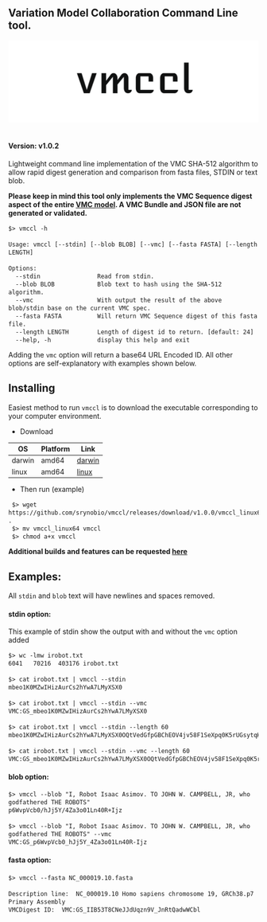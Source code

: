 ## Variation Model Collaboration Command Line tool.

<div align="center">
<img src="https://github.com/srynobio/vmccl/blob/vcf/logo/vmccllogo.png"><br><br>
</div>

#### Version: v1.0.2

Lightweight command line implementation of the VMC SHA-512 algorithm to allow rapid digest generation and comparison from fasta files, STDIN or text blob.

**Please keep in mind this tool only implements the VMC Sequence digest aspect of the entire [VMC model](https://docs.google.com/document/d/12E8WbQlvfZWk5NrxwLytmympPby6vsv60RxCeD5wc1E/edit). A VMC Bundle and JSON file are not generated or validated.**

```
$> vmccl -h

Usage: vmccl [--stdin] [--blob BLOB] [--vmc] [--fasta FASTA] [--length LENGTH]

Options:
  --stdin                Read from stdin.
  --blob BLOB            Blob text to hash using the SHA-512 algorithm.
  --vmc                  With output the result of the above blob/stdin base on the current VMC spec.
  --fasta FASTA          Will return VMC Sequence digest of this fasta file.
  --length LENGTH        Length of digest id to return. [default: 24]
  --help, -h             display this help and exit
```

Adding the `vmc` option will return a base64 URL Encoded ID. All other options
are self-explanatory with examples shown below.

## Installing

Easiest method to run `vmccl` is to download the executable corresponding to your computer environment.

*  Download

OS | Platform | Link
---|---|---
darwin | amd64 | [darwin](https://github.com/srynobio/vmccl/releases)
linux | amd64 | [linux](https://github.com/srynobio/vmccl/releases)

* Then run (example)

```
 $> wget https://github.com/srynobio/vmccl/releases/download/v1.0.0/vmccl_linux64 .
 $> mv vmccl_linux64 vmccl
 $> chmod a+x vmccl

```

**Additional builds and features can be requested [here](https://github.com/srynobio/vmccl/issues)**

## Examples:

All `stdin` and `blob` text will have newlines and spaces removed.

#### stdin option:

This example of stdin show the output with and without the `vmc` option added

```
$> wc -lmw irobot.txt
6041   70216  403176 irobot.txt

$> cat irobot.txt | vmccl --stdin
mbeo1K0MZwIHizAurCs2hYwA7LMyXSX0

$> cat irobot.txt | vmccl --stdin --vmc
VMC:GS_mbeo1K0MZwIHizAurCs2hYwA7LMyXSX0

$> cat irobot.txt | vmccl --stdin --length 60
mbeo1K0MZwIHizAurCs2hYwA7LMyXSX0OQtVedGfpGBChEOV4jv58F1SeXpq0K5rUGsytqHm4/1oicIh

$> cat irobot.txt | vmccl --stdin --vmc --length 60
VMC:GS_mbeo1K0MZwIHizAurCs2hYwA7LMyXSX0OQtVedGfpGBChEOV4jv58F1SeXpq0K5rUGsytqHm4_1oicIh

```

#### blob option:

```
$> vmccl --blob "I, Robot Isaac Asimov. TO JOHN W. CAMPBELL, JR, who godfathered THE ROBOTS"
p6WvpVcb0/hJj5Y/4Za3o01Ln40R+Ijz

$> vmccl --blob "I, Robot Isaac Asimov. TO JOHN W. CAMPBELL, JR, who godfathered THE ROBOTS" --vmc
VMC:GS_p6WvpVcb0_hJj5Y_4Za3o01Ln40R-Ijz

```

#### fasta option:

```
$> vmccl --fasta NC_000019.10.fasta

Description line:  NC_000019.10 Homo sapiens chromosome 19, GRCh38.p7 Primary Assembly
VMCDigest ID:  VMC:GS_IIB53T8CNeJJdUqzn9V_JnRtQadwWCbl
```
